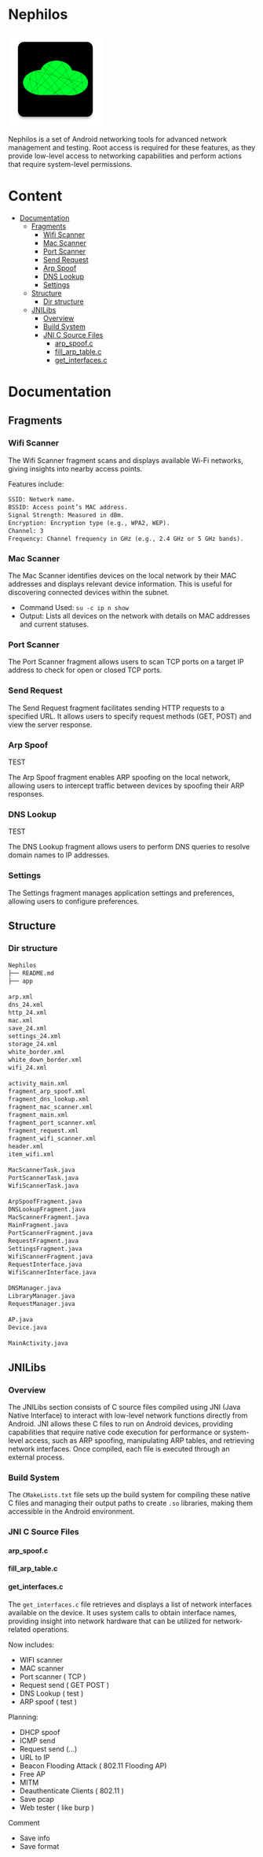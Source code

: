 # Nephilos

![](./app/src/main/res/mipmap-xxxhdpi/ic_launcher.webp "Nephilos")

Nephilos is a set of Android networking tools for advanced network management and testing. Root access is required for these features, as they provide low-level access to networking capabilities and perform actions that require system-level permissions.

# Content

- [Documentation](#documentation)
    - [Fragments](#fragments)
        - [Wifi Scanner](#wifi-scanner)
        - [Mac Scanner](#mac-scanner)
        - [Port Scanner](#port-scanner)
        - [Send Request](#send-request)
        - [Arp Spoof](#arp-spoof)
        - [DNS Lookup](#dns-lookup)
        - [Settings](#settings)
    - [Structure](#structure)
      - [Dir structure](#dir-structure)
    - [JNILibs](#jnilibs)
        - [Overview](#overview)
        - [Build System](#build-system)
        - [JNI C Source Files](#jni-c-source-files)
          - [arp_spoof.c](#arp_spoofc)
          - [fill_arp_table.c](#fill_arp_tablec)
          - [get_interfaces.c](#get_interfacesc)

# Documentation

## Fragments

### Wifi Scanner

The Wifi Scanner fragment scans and displays available Wi-Fi networks, giving insights into nearby access points.

Features include:

```
SSID: Network name.
BSSID: Access point’s MAC address.
Signal Strength: Measured in dBm.
Encryption: Encryption type (e.g., WPA2, WEP).
Channel: 3
Frequency: Channel frequency in GHz (e.g., 2.4 GHz or 5 GHz bands).
```

### Mac Scanner

The Mac Scanner identifies devices on the local network by their MAC addresses and displays relevant device information. This is useful for discovering connected devices within the subnet.

- Command Used: `su -c ip n show`
- Output: Lists all devices on the network with details on MAC addresses and current statuses.

### Port Scanner

The Port Scanner fragment allows users to scan TCP ports on a target IP address to check for open or closed TCP ports.

### Send Request

The Send Request fragment facilitates sending HTTP requests to a specified URL. It allows users to specify request methods (GET, POST) and view the server response.

### Arp Spoof

TEST

The Arp Spoof fragment enables ARP spoofing on the local network, allowing users to intercept traffic between devices by spoofing their ARP responses.


### DNS Lookup

TEST

The DNS Lookup fragment allows users to perform DNS queries to resolve domain names to IP addresses.

### Settings

The Settings fragment manages application settings and preferences, allowing users to configure preferences.

## Structure

### Dir structure
```
Nephilos
├── README.md
├── app

arp.xml
dns_24.xml
http_24.xml
mac.xml
save_24.xml
settings_24.xml
storage_24.xml
white_border.xml
white_down_border.xml
wifi_24.xml

activity_main.xml
fragment_arp_spoof.xml
fragment_dns_lookup.xml
fragment_mac_scanner.xml
fragment_main.xml
fragment_port_scanner.xml
fragment_request.xml
fragment_wifi_scanner.xml
header.xml
item_wifi.xml

MacScannerTask.java
PortScannerTask.java
WifiScannerTask.java

ArpSpoofFragment.java
DNSLookupFragment.java
MacScannerFragment.java
MainFragment.java
PortScannerFragment.java
RequestFragment.java
SettingsFragment.java
WifiScannerFragment.java
RequestInterface.java
WifiScannerInterface.java

DNSManager.java
LibraryManager.java
RequestManager.java

AP.java
Device.java

MainActivity.java
```

## JNILibs

### Overview

The JNILibs section consists of C source files compiled using JNI (Java Native Interface) to interact with low-level network functions directly from Android. JNI allows these C files to run on Android devices, providing capabilities that require native code execution for performance or system-level access, such as ARP spoofing, manipulating ARP tables, and retrieving network interfaces. Once compiled, each file is executed through an external process.

### Build System

The `CMakeLists.txt` file sets up the build system for compiling these native C files and managing their output paths to create `.so` libraries, making them accessible in the Android environment.

### JNI C Source Files

#### arp_spoof.c
#### fill_arp_table.c
#### get_interfaces.c

The `get_interfaces.c` file retrieves and displays a list of network interfaces available on the device. It uses system calls to obtain interface names, providing insight into network hardware that can be utilized for network-related operations.



Now includes:
- WIFI scanner
- MAC scanner
- Port scanner ( TCP )
- Request send ( GET POST )
- DNS Lookup ( test )
- ARP spoof ( test )

Planning:
- DHCP spoof
- ICMP send
- Request send (...)
- URL to IP
- Beacon Flooding Attack ( 802.11 Flooding AP)
- Free AP
- MITM
- Deauthenticate Clients ( 802.11 )
- Save pcap
- Web tester ( like burp )

Comment
- Save info
- Save format